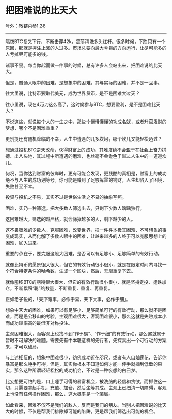 # 把困难说的比天大

号外：教链内参1.28

* * *

隔夜BTC复又下行，不断击穿42k，震荡清洗多头杠杆。很多时候，下跌只有一个原因，那就是押注上涨的人过多。市场总要向最大亏损的方向运行，让尽可能多的人亏掉尽可能多的钱。

诸事不易。每当你起而做一件事的时候，总有许多人会站出来，把困难说的比天大。

但是，普通人眼中的困难，是想象中的困难，其与实际的困难，并不是一回事。

往大里说，比特币要取代美元，成为世界货币，是不是困难大过天？

往小里说，现在4万刀这么高了，这时候参与BTC，想要盈利，是不是困难比天大？

不说这些，就说每个人的一生之中，那些个懵懵懂懂的功成名就，或者升官发财的梦想，哪个不是困难重重？

更别提还有随机降临的不幸，人生中遭遇的几多坎坷，哪个坎儿又能轻松迈过？

想通过投机BTC逆天改命，获得财富上的成功，其难度绝不会亚于在社会上奋力拼搏、出人头地，其过程中所遭遇的磨难，也丝毫不会逊色于越过人生中的一道道坎儿。

何况，当你达到财富的彼岸时，更有可能会发现，更残酷的真相是，财富上的成功绝不与人生的成功划等号。你可能是赚到了足够挥霍的钱财，人生却陷入了困境，失败甚至不幸。

投资与投机之不易，其实不过是世俗生活之不易的抽象写照。

困难，实乃一种筛选。把大多数人筛选出去，只剩下少数人踽踽独行。

这困难越大，筛选的越严格，就会筛掉越多的人，剩下越少的人。

这不畏艰难的少数人，克服困难，改变世界，把一件件本极其困难、不可想象的事变成现实，从而化解了多数人眼中的困难，让越来越多的人终于可以克服思想上的困难，加入进来。

重要的点在于，要克服这般大困难，是否可以有足够小、足够简单的有效行动。

就像比特币的愿景很大很大，但它的有效行动很小很小，就是在限定时间内寻找一个符合特定条件的哈希数，生成一个区块，然后，无限重复下去。

就像囤积BTC的期待很大很大，但它的有效行动很小很小，就是坚持定投、逢跌加仓，不断累积“聪”的数量，不断重复、重复、再重复。

正如老子说的，「天下难事，必作于易，天下大事，必作于细」。

想象中天大的困难，如果可以有足够小、足够简单可行的有效行动，那么就不是困难，而是愚公移山的考验。主观困难很大，客观困难很小，那么这就是失败成本小而成功赔率高的最佳非对称投注。

主观困难很大，而客观上也找不到“作于易”、“作于细”的有效行动，那么这就属于暂时不可解决的难题。需要先有中本聪这样的先行者，先探索出一个可行动的方案来，才可以破局。

与上述相反的，想象中困难很小，彷佛成功近在咫尺，或者有人口灿莲花，告诉你暴富是那么唾手可得，但是，其实你根本不知道如何才能一伸手就摘到低垂的果实，那么这种所谓轻轻松松的成功机会，不过是一种妄想的白日梦。

比妄想更可怕的是，口上唾手可得的暴富机会，被洗脑的轻信和贪欲，而抓住这一切，只需要拿起手机，充值、加仓，然后坐等其成。主观上已扫清一切障碍，客观上也没有任何操作困难，那么，这大概率是一个骗局。

如此看来，困难不仅不是我们的敌人，反而是我们的朋友。当别人把困难说的比天大的时候，不仅是帮我们排除掉可能的陷阱，更是帮我们筛选出可能的机会。
